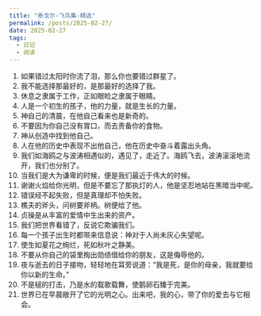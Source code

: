 ```yaml
---
title: "泰戈尔-飞鸟集-精选"
permalink: /posts/2025-02-27/
date: 2025-02-27
tags:
  - 日记
  - 阅读
---
```


1. 如果错过太阳时你流了泪，那么你也要错过群星了。
2. 我不能选择那最好的，是那最好的选择了我。
3. 休息之隶属于工作，正如眼睑之隶属于眼睛。
4. 人是一个初生的孩子，他的力量，就是生长的力量。
5. 神自己的清晨，在他自己看来也是新奇的。
6. 不要因为你自己没有胃口，而去责备你的食物。
7. 神从创造中找到他自己。
8. 人在他的历史中表现不出他自己，他在历史中奋斗着露出头角。
9. 我们如海鸥之与波涛相遇似的，遇见了，走近了。海鸥飞去，波涛滚滚地流开，我们也分别了。
10. 当我们是大为谦卑的时候，便是我们最近于伟大的时候。
11. 谢谢火焰给你光明，但是不要忘了那执灯的人，他是坚忍地站在黑暗当中呢。
12. 错误经不起失败，但是真理却不怕失败。
13. 樵夫的斧头，问树要斧柄。树便给了他。
14. 贞操是从丰富的爱情中生出来的资产。
15. 我们把世界看错了，反说它欺骗我们。
16. 每一个孩子出生时都带来信息说：神对于人尚未灰心失望呢。
17. 使生如夏花之绚烂，死如秋叶之静美。
18. 不要从你自己的袋里掏出勋绩借给你的朋友，这是侮辱他的。
19. 夜与逝去的日子接吻，轻轻地在耳旁说道：“我是死，是你的母亲，我就要给你以新的生命。”
20. 不是槌的打击，乃是水的载歌载舞，使鹅卵石臻于完美。
21. 世界已在早晨敞开了它的光明之心。出来吧，我的心，带了你的爱去与它相会。


